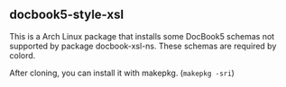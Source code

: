 docbook5-style-xsl
---
This is a Arch Linux package that installs some DocBook5 schemas not supported by package docbook-xsl-ns. These schemas are required by colord. 

After cloning, you can install it with makepkg. (`makepkg -sri`)
